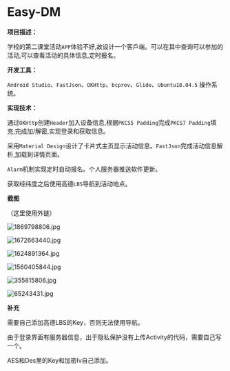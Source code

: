 # Easy-DM

**项目描述：**

学校的第二课堂活动`APP`体验不好,故设计一个客戶端。可以在其中查询可以参加的活动,可以查看活动的具体信息,定时报名。

**开发工具：**

`Android Studio`、`FastJson`、`OKHttp`、`bcprov`、`Glide`、`Ubuntu18.04.5` 操作系统。

**实现技术：**

通过`OKHttp`创建`Header`加入设备信息,根据`PKCS5 Padding`完成`PKCS7 Padding`填充,完成加/解密,实现登录和获取信息。

采用`Material Design`设计了卡片式主⻚显示活动信息。`FastJson`完成活动信息解析,加载到详情⻚面。

`Alarm`机制实现定时自动报名。个人服务器推送软件更新。

获取经纬度之后使用高德`LBS`导航到活动地点。

**截图**

（这里使用外链）

![1869798806.jpg][1]

![1672663440.jpg][2]

![1624891364.jpg][3]

![1560405844.jpg][4]

![355815806.jpg][5]

![65243431.jpg][6]

**补充**

需要自己添加高德LBS的Key，否则无法使用导航。

由于登录界面有服务器信息，出于隐私保护没有上传Activity的代码，需要自己写一个。

AES和Des里的Key和加密Iv自己添加。


  [1]: http://blog.jiyehoo.com:81/usr/uploads/2020/09/1784097491.jpg
  [2]: http://blog.jiyehoo.com:81/usr/uploads/2020/09/2664312110.jpg
  [3]: http://blog.jiyehoo.com:81/usr/uploads/2020/09/2486206439.jpg
  [4]: http://blog.jiyehoo.com:81/usr/uploads/2020/09/2100319872.jpg
  [5]: http://blog.jiyehoo.com:81/usr/uploads/2020/09/4263075057.jpg
  [6]: http://blog.jiyehoo.com:81/usr/uploads/2020/09/2805451109.jpg
